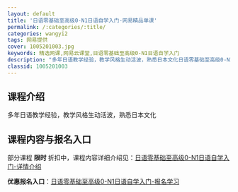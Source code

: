 ```yaml
---
layout: default
title: '日语零基础至高级0-N1日语自学入门-网易精品单课'
permalink: /:categories/:title/
categories: wangyi2
tags: 网易提供
cover: 1005201003.jpg
keywords: 精选网课,网易云课堂,日语零基础至高级0-N1日语自学入门
description: "多年日语教学经验，教学风格生动活波，熟悉日本文化日语零基础至高级0-N1日语自学入门"
classid: 1005201003
---
```


## 课程介绍

多年日语教学经验，教学风格生动活波，熟悉日本文化

## 课程内容与报名入口

部分课程 **限时** 折扣中，课程内容详细介绍见：[日语零基础至高级0-N1日语自学入门-详情介绍](https://study.163.com/course/introduction/1005201003.htm?share=1&shareId=1025206652&utm_campaign=share&utm_medium=iphoneShare&utm_source=&utm_u=1025206652)

**优惠报名入口**：[日语零基础至高级0-N1日语自学入门-报名学习](https://study.163.com/course/introduction/1005201003.htm?share=1&shareId=1025206652&utm_campaign=share&utm_medium=iphoneShare&utm_source=&utm_u=1025206652)

